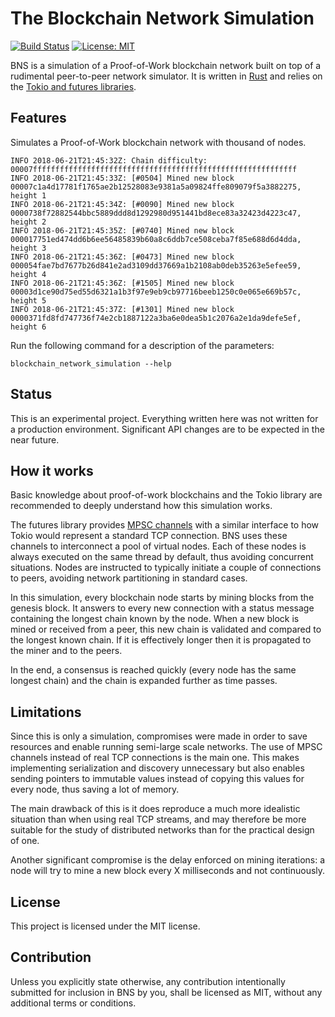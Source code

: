 The Blockchain Network Simulation
=================================

[![Build Status](https://travis-ci.org/pierre-l/blockchain_network_simulation.svg?branch=master)](https://travis-ci.org/pierre-l/blockchain_network_simulation)
[![License: MIT](https://img.shields.io/badge/License-MIT-brightgreen.svg)](https://opensource.org/licenses/MIT)

BNS is a simulation of a Proof-of-Work blockchain network built on top of a rudimental peer-to-peer network simulator. It is written in [Rust](https://www.rust-lang.org/en-US/) and relies on the [Tokio and futures libraries](https://tokio.rs/).

Features
--------

Simulates a Proof-of-Work blockchain network with thousand of nodes.
```
INFO 2018-06-21T21:45:32Z: Chain difficulty: 00007fffffffffffffffffffffffffffffffffffffffffffffffffffffffffff
INFO 2018-06-21T21:45:33Z: [#0504] Mined new block 00007c1a4d17781f1765ae2b12528083e9381a5a09824ffe809079f5a3882275, height 1
INFO 2018-06-21T21:45:34Z: [#0090] Mined new block 0000738f72882544bbc5889ddd8d1292980d951441bd8ece83a32423d4223c47, height 2
INFO 2018-06-21T21:45:35Z: [#0740] Mined new block 000017751ed474dd6b6ee56485839b60a8c6ddb7ce508ceba7f85e688d6d4dda, height 3
INFO 2018-06-21T21:45:36Z: [#0473] Mined new block 000054fae7bd7677b26d841e2ad3109dd37669a1b2108ab0deb35263e5efee59, height 4
INFO 2018-06-21T21:45:36Z: [#1505] Mined new block 00003d1ce90d75ed55d6321a1b3f97e9eb9cb97716beeb1250c0e065e669b57c, height 5
INFO 2018-06-21T21:45:37Z: [#1301] Mined new block 0000371fd8fd747736f74e2cb1887122a3ba6e0dea5b1c2076a2e1da9defe5ef, height 6
```

Run the following command for a description of the parameters:
```
blockchain_network_simulation --help
```

Status
------
This is an experimental project. Everything written here was not written for a production environment. Significant API changes are to be expected in the near future.

How it works
---
Basic knowledge about proof-of-work blockchains and the Tokio library are recommended to deeply understand how this simulation works.

The futures library provides [MPSC channels](https://docs.rs/futures/0.1/futures/sync/mpsc/fn.channel.html) with a similar interface to how Tokio would represent a standard TCP connection. BNS uses these channels to interconnect a pool of virtual nodes. Each of these nodes is always executed on the same thread by default, thus avoiding concurrent situations. Nodes are instructed to typically initiate a couple of connections to peers, avoiding network partitioning in standard cases.

In this simulation, every blockchain node starts by mining blocks from the genesis block. It answers to every new connection with a status message containing the longest chain known by the node. When a new block is mined or received from a peer, this new chain is validated and compared to the longest known chain. If it is effectively longer then it is propagated to the miner and to the peers.

In the end, a consensus is reached quickly (every node has the same longest chain) and the chain is expanded further as time passes.

Limitations
-----------
Since this is only a simulation, compromises were made in order to save resources and enable running semi-large scale networks. The use of MPSC channels instead of real TCP connections is the main one. This makes implementing serialization and discovery unnecessary but also enables sending pointers to immutable values instead of copying this values for every node, thus saving a lot of memory.

The main drawback of this is it does reproduce a much more idealistic situation than when using real TCP streams, and may therefore be more suitable for the study of distributed networks than for the practical design of one.

Another significant compromise is the delay enforced on mining iterations: a node will try to mine a new block every X milliseconds and not continuously.

License
-------
This project is licensed under the MIT license.

Contribution
------------

Unless you explicitly state otherwise, any contribution intentionally submitted for inclusion in BNS by you, shall be licensed as MIT, without any additional terms or conditions.